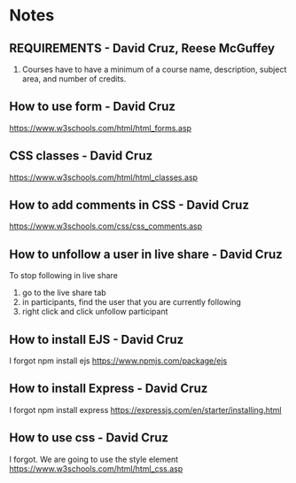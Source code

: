 # Notes

## REQUIREMENTS - David Cruz, Reese McGuffey

1. Courses have to have a minimum of a course name, description, subject area, and number of credits.  

## How to use form - David Cruz

<https://www.w3schools.com/html/html_forms.asp>

## CSS classes - David Cruz

<https://www.w3schools.com/html/html_classes.asp>

## How to add comments in CSS - David Cruz

<https://www.w3schools.com/css/css_comments.asp>

## How to unfollow a user in live share - David Cruz

To stop following in live share

1. go to the live share tab
2. in participants, find the user that you are currently following
3. right click and click unfollow participant

## How to install EJS - David Cruz

I forgot
npm install ejs
<https://www.npmjs.com/package/ejs>

## How to install Express - David Cruz

I forgot
npm install express
<https://expressjs.com/en/starter/installing.html>

## How to use css - David Cruz

I forgot.
We are going to use the style element
<https://www.w3schools.com/html/html_css.asp>
